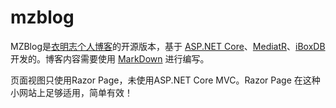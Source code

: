 mzblog
======

MZBlog是[衣明志个人博客](http://yimingzhi.net)的开源版本，基于 [ASP.NET Core](https://docs.microsoft.com/zh-cn/aspnet/core/)、[MediatR](https://github.com/jbogard/MediatR)、[iBoxDB](https://www.iboxdb.com/) 开发的。博客内容需要使用 [MarkDown](http://wowubuntu.com/markdown/) 进行编写。

页面视图只使用Razor Page，未使用ASP.NET Core MVC。Razor Page 在这种小网站上足够适用，简单有效！